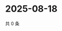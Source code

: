 # 2025-08-18

共 0 条

<!-- BEGIN ZHIHUVIDEO -->
<!-- 最后更新时间 Mon Aug 18 2025 03:08:48 GMT+0800 (China Standard Time) -->

<!-- END ZHIHUVIDEO -->
